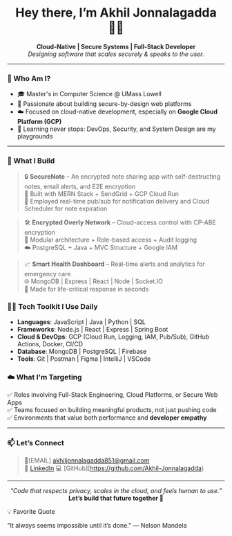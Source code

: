 <h1 align="center">Hey there, I’m Akhil Jonnalagadda 👨‍💻</h1>

<p align="center">
  <strong>Cloud-Native | Secure Systems | Full-Stack Developer</strong><br>
  <em>Designing software that scales securely & speaks to the user.</em>
</p>

---
### 🚀 Who Am I?

- 🎓 Master's in Computer Science @ UMass Lowell  
- 🔐 Passionate about building secure-by-design web platforms  
- ☁️ Focused on cloud-native development, especially on **Google Cloud Platform (GCP)**  
- 🧠 Learning never stops: DevOps, Security, and System Design are my playgrounds

---
### 🧰 What I Build

> 🔒 **SecureNote** – An encrypted note sharing app with self-destructing notes, email alerts, and E2E encryption  
> 💬 Built with MERN Stack + SendGrid + GCP Cloud Run  
> 🔧 Employed real-time pub/sub for notification delivery and Cloud Scheduler for note expiration

> 🛠️ **Encrypted Overly Network** – Cloud-access control with CP-ABE encryption  
> 📄 Modular architecture + Role-based access + Audit logging  
> ☁️ PostgreSQL + Java + MVC Structure + Google IAM

> 📈 **Smart Health Dashboard** – Real-time alerts and analytics for emergency care  
> 🌐 MongoDB | Express | React | Node | Socket.IO  
> 🏥 Made for life-critical response in seconds

### 🧑‍💻 Tech Toolkit I Use Daily

- **Languages**: JavaScript | Java | Python | SQL
- **Frameworks**: Node.js | React | Express | Spring Boot
- **Cloud & DevOps**: GCP (Cloud Run, Logging, IAM, Pub/Sub), GitHub Actions, Docker, CI/CD
- **Database**: MongoDB | PostgreSQL | Firebase
- **Tools**: Git | Postman | Figma | IntelliJ | VSCode

### ☁️ What I'm Targeting

✅ Roles involving Full-Stack Engineering, Cloud Platforms, or Secure Web Apps  
✅ Teams focused on building meaningful products, not just pushing code  
✅ Environments that value both performance and **developer empathy**

---
### 📫 Let’s Connect
> 📧[EMAIL] akhiljonnalagadda851@gmail.com  
> 💼 [LinkedIn](https://www.linkedin.com/in/akhil85/)
> 💻 [GitHub][https://github.com/Akhil-Jonnalagadda)

---
<p align="center">
  <em>“Code that respects privacy, scales in the cloud, and feels human to use.”</em><br>
  <strong>Let’s build that future together 🚀</strong>
</p>
<P>💡 Favorite Quote </P>
"It always seems impossible until it’s done."
— Nelson Mandela
